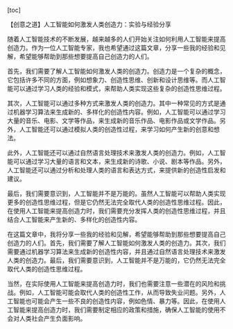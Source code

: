 
[toc]                    
                
                
【创意之道】人工智能如何激发人类创造力：实验与经验分享

随着人工智能技术的不断发展，越来越多的人们开始关注如何利用人工智能来提高创造力。作为一位人工智能专家，我也希望通过这篇文章，分享一些我的经验和见解，希望能够帮助到那些想要提高自己创造力的人们。

首先，我们需要了解人工智能如何激发人类的创造力。创造力是一个复杂的概念，它包括许多不同的方面，例如想象力、创造性思维、创新和设计思维等。而人工智能可以通过学习人类的经验和模式，来帮助人类实现这些复杂的创造性思维过程。

其次，人工智能可以通过多种方式来激发人类的创造力。其中一种常见的方式是通过机器学习算法来生成新的、多样化的创造性内容。例如，人工智能可以通过学习大量的音乐、电影、文学等作品，来生成新的音乐作品、电影作品或文学作品。另外，人工智能还可以通过模拟人类的创造性过程，来学习如何产生新的创意和想法。

此外，人工智能还可以通过自然语言处理技术来激发人类的创造力。例如，人工智能可以通过学习大量的语言和文本，来生成新的诗歌、小说、剧本等作品。另外，人工智能还可以通过分析和处理人类的语言和表达方式，来提供新的创造性启发和建议。

最后，我们需要意识到，人工智能并不是万能的。虽然人工智能可以帮助人类实现更多的创造性思维过程，但是它仍然无法完全取代人类的创造性思维过程。因此，在使用人工智能来提高创造力时，我们需要充分发挥人类的创造性思维过程，并且结合人工智能来产生新的、多样化的创造性内容。

在这篇文章中，我将分享一些我的经验和见解，希望能够帮助到那些想要提高自己创造力的人们。首先，我们需要了解人工智能如何激发人类的创造力。其次，我们需要通过机器学习算法来生成新的创造性内容，并且通过自然语言处理技术来激发人类的创造力。最后，我们需要意识到，人工智能并不是万能的，它仍然无法完全取代人类的创造性思维过程。

当然，在实际使用人工智能来提高创造力时，我们也需要注意一些潜在的风险和挑战。例如，人工智能可能会取代人类的创造性工作，从而导致失业问题。另外，人工智能也可能会产生一些不良的创造性内容，例如色情、暴力等。因此，在使用人工智能来提高创造力时，我们需要制定相应的政策和措施，确保人工智能的使用不会对人类社会产生负面影响。

